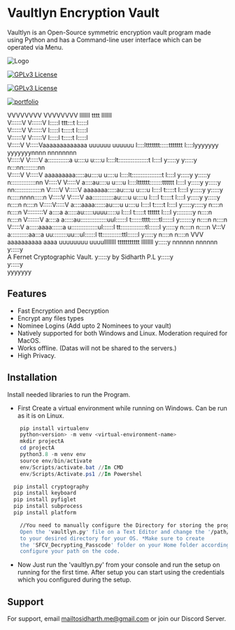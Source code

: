 
# Vaultlyn Encryption Vault

Vaultlyn is an Open-Source symmetric encryption vault program made using Python and has a Command-line user interface which can be operated via Menu. 


![Logo](https://firebasestorage.googleapis.com/v0/b/millie-book-cover.appspot.com/o/Vaultlyn%20PNG.png?alt=media&token=1de2988e-ea30-4e5f-acbd-d5ccc1ddcb3d)

[![GPLv3 License](https://img.shields.io/badge/License-GPL%20v3-green.svg)](https://opensource.org/licenses/)

[![GPLv3 License](https://img.shields.io/badge/Join%20us%20on-Discord-blue)](https://discord.gg/j2Yw7mAdRt)

[![portfolio](https://img.shields.io/badge/my_portfolio-000?style=for-the-badge&logo=ko-fi&logoColor=white)](https://sidharthplportfolio.netlify.app)

VVVVVVVV           VVVVVVVV                                lllllll         tttt          lllllll                                           
V::::::V           V::::::V                                l:::::l      ttt:::t          l:::::l                                           
V::::::V           V::::::V                                l:::::l      t:::::t          l:::::l                                           
V::::::V           V::::::V                                l:::::l      t:::::t          l:::::l                                           
 V:::::V           V:::::Vaaaaaaaaaaaaa  uuuuuu    uuuuuu   l::::lttttttt:::::ttttttt     l::::lyyyyyyy           yyyyyyynnnn  nnnnnnnn    
  V:::::V         V:::::V a::::::::::::a u::::u    u::::u   l::::lt:::::::::::::::::t     l::::l y:::::y         y:::::y n:::nn::::::::nn  
   V:::::V       V:::::V  aaaaaaaaa:::::au::::u    u::::u   l::::lt:::::::::::::::::t     l::::l  y:::::y       y:::::y  n::::::::::::::nn 
    V:::::V     V:::::V            a::::au::::u    u::::u   l::::ltttttt:::::::tttttt     l::::l   y:::::y     y:::::y   nn:::::::::::::::n
     V:::::V   V:::::V      aaaaaaa:::::au::::u    u::::u   l::::l      t:::::t           l::::l    y:::::y   y:::::y      n:::::nnnn:::::n
      V:::::V V:::::V     aa::::::::::::au::::u    u::::u   l::::l      t:::::t           l::::l     y:::::y y:::::y       n::::n    n::::n
       V:::::V:::::V     a::::aaaa::::::au::::u    u::::u   l::::l      t:::::t           l::::l      y:::::y:::::y        n::::n    n::::n
        V:::::::::V     a::::a    a:::::au:::::uuuu:::::u   l::::l      t:::::t    tttttt l::::l       y:::::::::y         n::::n    n::::n
         V:::::::V      a::::a    a:::::au:::::::::::::::uul::::::l     t::::::tttt:::::tl::::::l       y:::::::y          n::::n    n::::n
          V:::::V       a:::::aaaa::::::a u:::::::::::::::ul::::::l     tt::::::::::::::tl::::::l        y:::::y           n::::n    n::::n
           V:::V         a::::::::::aa:::a uu::::::::uu:::ul::::::l       tt:::::::::::ttl::::::l       y:::::y            n::::n    n::::n
            VVV           aaaaaaaaaa  aaaa   uuuuuuuu  uuuullllllll         ttttttttttt  llllllll      y:::::y             nnnnnn    nnnnnn
                                                                                                      y:::::y                              
                                                                A Fernet Cryptographic Vault.        y:::::y                by Sidharth P.L
                                                                                                    y:::::y                                
                                                                                                   y:::::y                                 
                                                                                                  yyyyyyy  
                                                                                                  
                                                                                                  
## Features

- Fast Encryption and Decryption
- Encrypt any files types
- Nominee Logins (Add upto 2 Nominees to your vault)
- Natively supported for both Windows and Linux. Moderation required for MacOS.
- Works offline. (Datas will not be shared to the servers.)
- High Privacy.

## Installation

Install needed libraries to run the Program.
- First Create a virtual environment while running on Windows. Can be run as it is on Linux.
```powershell
    pip install virtualenv
    python<version> -m venv <virtual-environment-name>
    mkdir projectA
    cd projectA
    python3.8 -m venv env
    source env/bin/activate
    env/Scripts/activate.bat //In CMD
    env/Scripts/Activate.ps1 //In Powershel
```

```bash
  pip install cryptography
  pip install keyboard
  pip install pyfiglet
  pip install subprocess
  pip install platform
```

```bash
    //You need to manually configure the Directory for storing the program's data.
    Open the 'vaultlyn.py' file on a Text Editor and change the '/path/to/Directory/'
    to your desired directory for your OS. *Make sure to create
    the 'SFCV_Decrypting_Passcode' folder on your Home folder according to that,
    configure your path on the code.
```
- Now Just run the 'vaultlyn.py' from your console and run the setup on running for the first time. After setup you can start using the credentials which you configured during the setup.
    
## Support

For support, email mailtosidharth.me@gmail.com or join our Discord Server.
